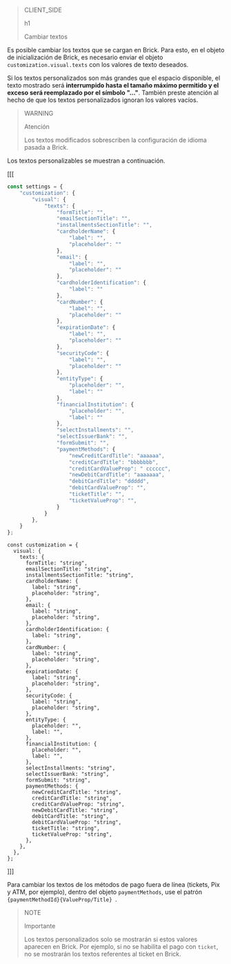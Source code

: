 > CLIENT_SIDE
>
> h1
>
> Cambiar textos

Es posible cambiar los textos que se cargan en Brick. Para esto, en el objeto de inicialización de Brick, es necesario enviar el objeto `customization.visual.texts` con los valores de texto deseados.

Si los textos personalizados son más grandes que el espacio disponible, el texto mostrado será **interrumpido hasta el tamaño máximo permitido y el exceso será reemplazado por el símbolo "..."**. También preste atención al hecho de que los textos personalizados ignoran los valores vacíos.

> WARNING
>
> Atención
>
> Los textos modificados sobrescriben la configuración de idioma pasada a Brick.

Los textos personalizables se muestran a continuación.

[[[
```javascript
const settings = {
    "customization": {
        "visual": {
            "texts": {
                "formTitle": "",
                "emailSectionTitle": "",
                "installmentsSectionTitle": "",
                "cardholderName": {
                    "label": "",
                    "placeholder": ""
                },
                "email": {
                    "label": "",
                    "placeholder": ""
                },
                "cardholderIdentification": {
                    "label": ""
                },
                "cardNumber": {
                    "label": "",
                    "placeholder": ""
                },
                "expirationDate": {
                    "label": "",
                    "placeholder": ""
                },
                "securityCode": {
                    "label": "",
                    "placeholder": ""
                },
                "entityType": {
                    "placeholder": "",
                    "label": ""
                },
                "financialInstitution": {
                    "placeholder": "",
                    "label": ""
                },
                "selectInstallments": "",
                "selectIssuerBank": "",
                "formSubmit": "",
                "paymentMethods": {
                    "newCreditCardTitle": "aaaaaa",
                    "creditCardTitle": "bbbbbbb",
                    "creditCardValueProp": " cccccc",
                    "newDebitCardTitle": "aaaaaaa",
                    "debitCardTitle": "ddddd",
                    "debitCardValueProp": "",
                    "ticketTitle": "",
                    "ticketValueProp": "",
                }
            }
        },
    }
};
```
```react-jsx
const customization = {
  visual: {
    texts: {
      formTitle: "string",
      emailSectionTitle: "string",
      installmentsSectionTitle: "string",
      cardholderName: {
        label: "string",
        placeholder: "string",
      },
      email: {
        label: "string",
        placeholder: "string",
      },
      cardholderIdentification: {
        label: "string",
      },
      cardNumber: {
        label: "string",
        placeholder: "string",
      },
      expirationDate: {
        label: "string",
        placeholder: "string",
      },
      securityCode: {
        label: "string",
        placeholder: "string",
      },
      entityType: {
        placeholder: "",
        label: "",
      },
      financialInstitution: {
        placeholder: "",
        label: "",
      },
      selectInstallments: "string",
      selectIssuerBank: "string",
      formSubmit: "string",
      paymentMethods: {
        newCreditCardTitle: "string",
        creditCardTitle: "string",
        creditCardValueProp: "string",
        newDebitCardTitle: "string",
        debitCardTitle: "string",
        debitCardValueProp: "string",
        ticketTitle: "string",
        ticketValueProp: "string",
      },
    },
  },
};
```
]]]

Para cambiar los textos de los métodos de pago fuera de línea (tickets, Pix y ATM, por ejemplo), dentro del objeto `paymentMethods`, use el patrón `{paymentMethodId}{ValueProp/Title} `.

> NOTE
>
> Importante
>
> Los textos personalizados solo se mostrarán si estos valores aparecen en Brick. Por ejemplo, si no se habilita el pago con `ticket`, no se mostrarán los textos referentes al ticket en Brick.